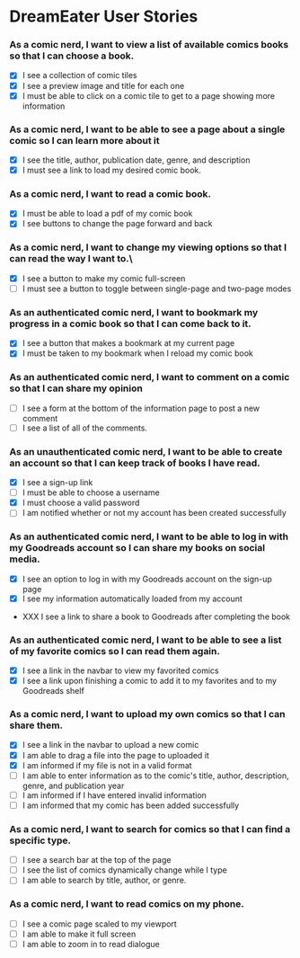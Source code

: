 # DreamEater User Stories

### As a comic nerd, I want to view a list of available comics books so that I can choose a book.
* [x] I see a collection of comic tiles
* [x] I see a preview image and title for each one
* [x] I must be able to click on a comic tile to get to a page showing more information

### As a comic nerd, I want to be able to see a page about a single comic so I can learn more about it
* [x] I see the title, author, publication date, genre, and description
* [x] I must see a link to load my desired comic book.

### As a comic nerd, I want to read a comic book.
* [x] I must be able to load a pdf of my comic book
* [x] I see buttons to change the page forward and back

### As a comic nerd, I want to change my viewing options so that I can read the way I want to.\
* [x] I see a button to make my comic full-screen
* [ ] I must see a button to toggle between single-page and two-page modes

### As an authenticated comic nerd, I want to bookmark my progress in a comic book so that I can come back to it.
* [x] I see a button that makes a bookmark at my current page
* [x] I must be taken to my bookmark when I reload my comic book

### As an authenticated comic nerd, I want to comment on a comic so that I can share my opinion
* [ ] I see a form at the bottom of the information page to post a new comment
* [ ] I see a list of all of the comments.

### As an unauthenticated comic nerd, I want to be able to create an account so that I can keep track of books I have read.
* [x] I see a sign-up link
* [ ] I must be able to choose a username
* [x] I must choose a valid password
* [ ] I am notified whether or not my account has been created successfully

### As an authenticated comic nerd, I want to be able to log in with my Goodreads account so I can share my books on social media.
* [x] I see an option to log in with my Goodreads account on the sign-up page
* [x] I see my information automatically loaded from my account
* XXX I see a link to share a book to Goodreads after completing the book

### As an authenticated comic nerd, I want to be able to see a list of my favorite comics so I can read them again.
* [x] I see a link in the navbar to view my favorited comics
* [x] I see a link upon finishing a comic to add it to my favorites and to my Goodreads shelf

### As a comic nerd, I want to upload my own comics so that I can share them.
* [x] I see a link in the navbar to upload a new comic
* [x] I am able to drag a file into the page to uploaded it
* [x] I am informed if my file is not in a valid format
* [ ] I am able to enter information as to the comic's title, author, description, genre, and publication year
* [ ] I am informed if I have entered invalid information
* [ ] I am informed that my comic has been added successfully

### As a comic nerd, I want to search for comics so that I can find a specific type.
* [ ] I see a search bar at the top of the page
* [ ] I see the list of comics dynamically change while I type
* [ ] I am able to search by title, author, or genre.

### As a comic nerd, I want to read comics on my phone.
* [ ] I see a comic page scaled to my viewport
* [ ] I am able to make it full screen
* [ ] I am able to zoom in to read dialogue
